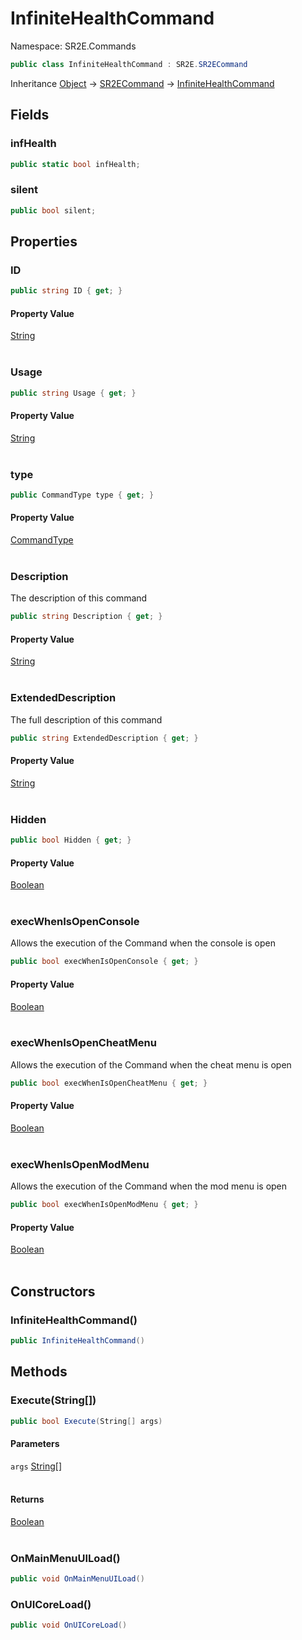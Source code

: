 # InfiniteHealthCommand

Namespace: SR2E.Commands

```csharp
public class InfiniteHealthCommand : SR2E.SR2ECommand
```

Inheritance [Object](https://docs.microsoft.com/en-us/dotnet/api/system.object) → [SR2ECommand](/docs/dev/api/sr2e/sr2ecommand) → [InfiniteHealthCommand](/docs/dev/api/sr2e/commands/infinitehealthcommand)

## Fields

### **infHealth**

```csharp
public static bool infHealth;
```

### **silent**

```csharp
public bool silent;
```

## Properties

### **ID**

```csharp
public string ID { get; }
```

#### Property Value

[String](https://docs.microsoft.com/en-us/dotnet/api/system.string)<br></br>

### **Usage**

```csharp
public string Usage { get; }
```

#### Property Value

[String](https://docs.microsoft.com/en-us/dotnet/api/system.string)<br></br>

### **type**

```csharp
public CommandType type { get; }
```

#### Property Value

[CommandType](/docs/dev/api/sr2e/commandtype)<br></br>

### **Description**

The description of this command

```csharp
public string Description { get; }
```

#### Property Value

[String](https://docs.microsoft.com/en-us/dotnet/api/system.string)<br></br>

### **ExtendedDescription**

The full description of this command

```csharp
public string ExtendedDescription { get; }
```

#### Property Value

[String](https://docs.microsoft.com/en-us/dotnet/api/system.string)<br></br>

### **Hidden**

```csharp
public bool Hidden { get; }
```

#### Property Value

[Boolean](https://docs.microsoft.com/en-us/dotnet/api/system.boolean)<br></br>

### **execWhenIsOpenConsole**

Allows the execution of the Command when the console is open

```csharp
public bool execWhenIsOpenConsole { get; }
```

#### Property Value

[Boolean](https://docs.microsoft.com/en-us/dotnet/api/system.boolean)<br></br>

### **execWhenIsOpenCheatMenu**

Allows the execution of the Command when the cheat menu is open

```csharp
public bool execWhenIsOpenCheatMenu { get; }
```

#### Property Value

[Boolean](https://docs.microsoft.com/en-us/dotnet/api/system.boolean)<br></br>

### **execWhenIsOpenModMenu**

Allows the execution of the Command when the mod menu is open

```csharp
public bool execWhenIsOpenModMenu { get; }
```

#### Property Value

[Boolean](https://docs.microsoft.com/en-us/dotnet/api/system.boolean)<br></br>

## Constructors

### **InfiniteHealthCommand()**

```csharp
public InfiniteHealthCommand()
```

## Methods

### **Execute(String[])**

```csharp
public bool Execute(String[] args)
```

#### Parameters

`args` [String[]](https://docs.microsoft.com/en-us/dotnet/api/system.string)<br></br>

#### Returns

[Boolean](https://docs.microsoft.com/en-us/dotnet/api/system.boolean)<br></br>

### **OnMainMenuUILoad()**

```csharp
public void OnMainMenuUILoad()
```

### **OnUICoreLoad()**

```csharp
public void OnUICoreLoad()
```
